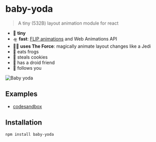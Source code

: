 # baby-yoda

> A tiny (532B) layout animation module for react

- 🥚 **tiny**
- 🛸 **fast**: [FLIP animations](https://aerotwist.com/blog/flip-your-animations/) and Web Animations API
- 🧙‍♂️ **uses The Force**: magically animate layout changes like a Jedi
- 🐸 eats frogs
- 🍪 steals cookies
- 🤖 has a droid friend
- 👀 follows you

![Baby yoda](https://media.giphy.com/media/AcfTF7tyikWyroP0x7/giphy.gif)

## Examples

- [codesandbox](https://codesandbox.io/s/baby-yoda-list-example-s2qyp?file=/src/App.js)

## Installation

```bash
npm install baby-yoda
```
